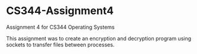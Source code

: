 # CS344-Assignment4
Assignment 4 for CS344 Operating Systems

This assignment was to create an encryption and decryption program using sockets to transfer files between processes.
